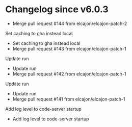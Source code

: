 # Changelog since v6.0.3
- Merge pull request #144 from elcajon/elcajon-patch-2

Set caching to gha instead local 
- Set caching to gha instead local 
- Merge pull request #143 from elcajon/elcajon-patch-1

Update run 
- Update run 
- Merge pull request #142 from elcajon/elcajon-patch-1

Update run 
- Update run 
- Merge pull request #141 from elcajon/elcajon-patch-1

Add log level to code-server startup 
- Add log level to code-server startup 
